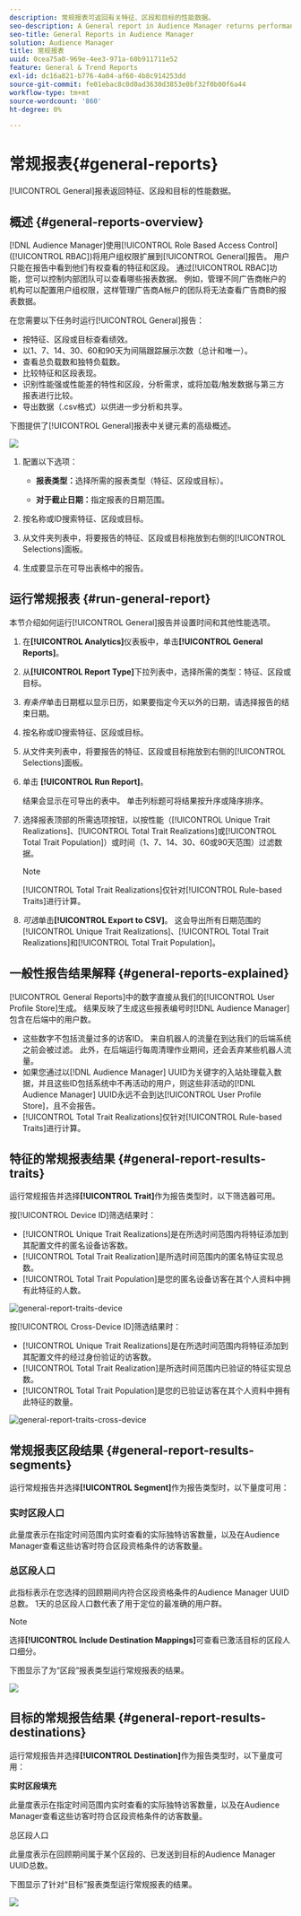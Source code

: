 ```yaml
---
description: 常规报表可返回有关特征、区段和目标的性能数据。
seo-description: A General report in Audience Manager returns performance data on traits, segments, and destinations.
seo-title: General Reports in Audience Manager
solution: Audience Manager
title: 常规报表
uuid: 0cea75a0-969e-4ee3-971a-60b911711e52
feature: General & Trend Reports
exl-id: dc16a821-b776-4a04-af60-4b8c914253dd
source-git-commit: fe01ebac8c0d0ad3630d3853e0bf32f0b00f6a44
workflow-type: tm+mt
source-wordcount: '860'
ht-degree: 0%

---
```


# 常规报表{#general-reports}

[!UICONTROL General]报表返回特征、区段和目标的性能数据。

## 概述 {#general-reports-overview}

<!-- 

c_general_reports.xml

 -->

[!DNL Audience Manager]使用[!UICONTROL Role Based Access Control] ([!UICONTROL RBAC])将用户组权限扩展到[!UICONTROL General]报告。 用户只能在报告中看到他们有权查看的特征和区段。 通过[!UICONTROL RBAC]功能，您可以控制内部团队可以查看哪些报表数据。 例如，管理不同广告商帐户的机构可以配置用户组权限，这样管理广告商A帐户的团队将无法查看广告商B的报表数据。

在您需要以下任务时运行[!UICONTROL General]报告：

* 按特征、区段或目标查看绩效。
* 以1、7、14、30、60和90天为间隔跟踪展示次数（总计和唯一）。
* 查看总负载数和独特负载数。
* 比较特征和区段表现。
* 识别性能强或性能差的特性和区段，分析需求，或将加载/触发数据与第三方报表进行比较。
* 导出数据（.csv格式）以供进一步分析和共享。

下图提供了[!UICONTROL General]报表中关键元素的高级概述。

![](assets/general_reports.png)

1. 配置以下选项：

   * **报表类型：**&#x200B;选择所需的报表类型（特征、区段或目标）。

   * **对于截止日期：**&#x200B;指定报表的日期范围。

2. 按名称或ID搜索特征、区段或目标。
3. 从文件夹列表中，将要报告的特征、区段或目标拖放到右侧的[!UICONTROL Selections]面板。
4. 生成要显示在可导出表格中的报告。

## 运行常规报表 {#run-general-report}

本节介绍如何运行[!UICONTROL General]报告并设置时间和其他性能选项。

<!-- 

t_run_general_report.xml

 -->

1. 在&#x200B;**[!UICONTROL Analytics]**&#x200B;仪表板中，单击&#x200B;**[!UICONTROL General Reports]**。
1. 从&#x200B;**[!UICONTROL Report Type]**&#x200B;下拉列表中，选择所需的类型：特征、区段或目标。
1. *有条件*&#x200B;单击日期框以显示日历，如果要指定今天以外的日期，请选择报告的结束日期。
1. 按名称或ID搜索特征、区段或目标。
1. 从文件夹列表中，将要报告的特征、区段或目标拖放到右侧的[!UICONTROL Selections]面板。
1. 单击 **[!UICONTROL Run Report]**。

   结果会显示在可导出的表中。 单击列标题可将结果按升序或降序排序。
1. 选择报表顶部的所需选项按钮，以按性能（[!UICONTROL Unique Trait Realizations]、[!UICONTROL Total Trait Realizations]或[!UICONTROL Total Trait Population]）或时间（1、7、14、30、60或90天范围）过滤数据。

   >[!NOTE]
   >
   >[!UICONTROL Total Trait Realizations]仅针对[!UICONTROL Rule-based Traits]进行计算。

1. *可选*&#x200B;单击&#x200B;**[!UICONTROL Export to CSV]**。 这会导出所有日期范围的[!UICONTROL Unique Trait Realizations]、[!UICONTROL Total Trait Realizations]和[!UICONTROL Total Trait Population]。

## 一般性报告结果解释 {#general-reports-explained}

[!UICONTROL General Reports]中的数字直接从我们的[!UICONTROL User Profile Store]生成。 结果反映了生成这些报表编号时[!DNL Audience Manager]包含在后端中的用户数。

* 这些数字不包括流量过多的访客ID。 来自机器人的流量在到达我们的后端系统之前会被过滤。 此外，在后端运行每周清理作业期间，还会丢弃某些机器人流量。
* 如果您通过以[!DNL Audience Manager] UUID为关键字的入站处理载入数据，并且这些ID包括系统中不再活动的用户，则这些非活动的[!DNL Audience Manager] UUID永远不会到达[!UICONTROL User Profile Store]，且不会报告。
* [!UICONTROL Total Trait Realizations]仅针对[!UICONTROL Rule-based Traits]进行计算。

## 特征的常规报表结果 {#general-report-results-traits}

运行常规报告并选择&#x200B;**[!UICONTROL Trait]**&#x200B;作为报告类型时，以下筛选器可用。

按[!UICONTROL Device ID]筛选结果时：

* [!UICONTROL Unique Trait Realizations]是在所选时间范围内将特征添加到其配置文件的匿名设备访客数。
* [!UICONTROL Total Trait Realization]是所选时间范围内的匿名特征实现总数。
* [!UICONTROL Total Trait Population]是您的匿名设备访客在其个人资料中拥有此特征的人数。

![general-report-traits-device](assets/general-report-traits-deviceid.png)

按[!UICONTROL Cross-Device ID]筛选结果时：

* [!UICONTROL Unique Trait Realizations]是在所选时间范围内将特征添加到其配置文件的经过身份验证的访客数。
* [!UICONTROL Total Trait Realization]是所选时间范围内已验证的特征实现总数。
* [!UICONTROL Total Trait Population]是您的已验证访客在其个人资料中拥有此特征的数量。

![general-report-traits-cross-device](assets/general-report-traits-cross-device.png)

<!-- 
### Unique Trait Realizations

This metric represents the unique number of [Audience Manager Unique User IDs (UUID)](../reference/ids-in-aam.md) that qualified for the trait in your selected time range. For example, if a user visited your homepage three times on 10/1, you would see one Unique Trait Realization.

### Total Trait Realizations

This metric represents the total amount of trait fires for the trait in your selected time range. For example, if a user visited your homepage, then navigated to your tech news and your sports news sections, they would appear in the General Report as three total trait realizations, and one unique trait realization.

### Total Trait Population

This metric represents the total amount of Audience Manager UUIDs that are currently qualified for the trait. Use this number to understand the total amount of users you could use for segmentation and targeting. Typically, users remain part of a trait for [120 days](../features/traits/create-onboarded-rule-based-traits.md#set-expiration-interval). For example, a user visiting your homepage three times today and never returning afterwards, would remain as a user in this population every day until 120 days from now. At the 120 day mark, they would be removed from the population. Read our [Trait and Segment Qualification Reference](../features/traits/trait-and-segment-qualification-reference.md) for more examples on the difference between Unique Trait Realizations and Total Trait Population.

The illustration below shows the results of running a general report for the Trait report type. -->
<!-- 
![](assets/general_reports_metrics.png) -->


## 常规报表区段结果 {#general-report-results-segments}

运行常规报告并选择&#x200B;**[!UICONTROL Segment]**&#x200B;作为报告类型时，以下量度可用：

### 实时区段人口

此量度表示在指定时间范围内实时查看的实际独特访客数量，以及在Audience Manager查看这些访客时符合区段资格条件的访客数量。

### 总区段人口

此指标表示在您选择的回顾期间内符合区段资格条件的Audience Manager UUID总数。 1天的总区段人口数代表了用于定位的最准确的用户群。

>[!NOTE]
>
>选择&#x200B;**[!UICONTROL Include Destination Mappings]**&#x200B;可查看已激活目标的区段人口细分。

下图显示了为“区段”报表类型运行常规报表的结果。

![](assets/general_reports_segment_metrics.png)

## 目标的常规报告结果 {#general-report-results-destinations}

运行常规报告并选择&#x200B;**[!UICONTROL Destination]**&#x200B;作为报告类型时，以下量度可用：

**实时区段填充**

此量度表示在指定时间范围内实时查看的实际独特访客数量，以及在Audience Manager查看这些访客时符合区段资格条件的访客数量。

总区段人口&#x200B;**&#x200B;**

此量度表示在回顾期间属于某个区段的、已发送到目标的Audience Manager UUID总数。

下图显示了针对“目标”报表类型运行常规报表的结果。

![](assets/general_reports_destinations.png)

